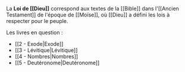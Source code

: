 La **Loi de [[Dieu]]** correspond aux textes de la [[Bible]] dans l'[[Ancien Testament]] de l'époque de [[Moïse]], où [[Dieu]] a défini les lois à respecter pour le peuple.

Les livres en question :
- [[2 - Exode|Exode]]
- [[3 - Lévitique|Lévitique]]
- [[4 - Nombres|Nombres]]
- [[5 - Deutéronome|Deutéronome]]